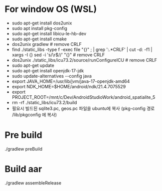 # For window OS (WSL)
- sudo apt-get install dos2unix
- sudo apt install pkg-config
- sudo apt-get install libicu-le-hb-dev
- sudo apt-get install cmake
- dos2unix gradlew # remove CRLF
- find ./static_libs -type f -exec file "{}" \; | grep ':.*CRLF' | cut -d: -f1 | xargs -I {} sed -i 's/\r$//' "{}" # remove CRLF
- dos2unix ./static_libs/icu73.2/source/runConfigureICU # remove CRLF
- sudo apt-get update
- sudo apt-get install openjdk-17-jdk
- sudo update-alternatives --config java
- export JAVA_HOME=/usr/lib/jvm/java-17-openjdk-amd64
- export NDK_HOME=$HOME/android/ndk/21.4.7075529
- export PROJECT_ROOT=/mnt/c/Dev/AndroidStudioWork/android_spatialite_5
- rm -rf ./static_libs/icu73.2/build
- 필요시 빌드된 sqlite3.pc, geos.pc 파일을 ubuntu에 복사 (pkg-config 경로 /lib/pkgconfig 에 복사)

# Pre build
./gradlew preBuild

# Build aar
./gradlew assembleRelease



